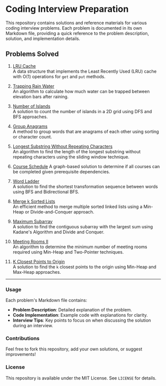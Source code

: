 # Coding Interview Preparation

This repository contains solutions and reference materials for various coding interview problems. Each problem is documented in its own Markdown file, providing a quick reference to the problem description, solution, and implementation details.

## Problems Solved

1. [LRU Cache](lru_cache_reference.md)  
   A data structure that implements the Least Recently Used (LRU) cache with O(1) operations for `get` and `put` methods.

2. [Trapping Rain Water](trapping_rain_water.md)  
   An algorithm to calculate how much water can be trapped between elevation bars after raining.

3. [Number of Islands](number_of_islands.md)  
   A solution to count the number of islands in a 2D grid using DFS and BFS approaches.

4. [Group Anagrams](group_anagrams.md)  
   A method to group words that are anagrams of each other using sorting or character count.

5. [Longest Substring Without Repeating Characters](longest_substring_no_repeats.md)  
   An algorithm to find the length of the longest substring without repeating characters using the sliding window technique.

6. [Course Schedule](course_schedule.md)
   A graph-based solution to determine if all courses can be completed given prerequisite dependencies.

7. [Word Ladder](word_ladder.md)  
   A solution to find the shortest transformation sequence between words using BFS and Bidirectional BFS.

8. [Merge k Sorted Lists](merge_k_sorted_lists.md)  
   An efficient method to merge multiple sorted linked lists using a Min-Heap or Divide-and-Conquer approach.

9. [Maximum Subarray](maximum_subarray.md)  
   A solution to find the contiguous subarray with the largest sum using Kadane's Algorithm and Divide and Conquer.

10. [Meeting Rooms II](meeting_rooms_ii.md)  
    An algorithm to determine the minimum number of meeting rooms required using Min-Heap and Two-Pointer techniques.

11. [K Closest Points to Origin](k_closest_points.md)  
    A solution to find the `k` closest points to the origin using Min-Heap and Max-Heap approaches.
   
---

### Usage

Each problem's Markdown file contains:
- **Problem Description**: Detailed explanation of the problem.
- **Code Implementation**: Example code with explanations for clarity.
- **Interview Tips**: Key points to focus on when discussing the solution during an interview.

### Contributions
Feel free to fork this repository, add your own solutions, or suggest improvements!

### License
This repository is available under the MIT License. See `LICENSE` for details.

